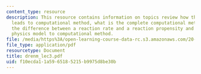 ```yaml
---
content_type: resource
description: This resource contains information on topics review how the physics model
  leads to computational method, what is the complete computational method, what is
  the difference between a reaction rate and a reaction propensity and review from
  physics model to computational method.
file: /media/https%3A/open-learning-course-data-rc.s3.amazonaws.com/20-181-computation-for-biological-engineers-fall-2006/f10ecda11a5965185215b9975d8be30b_drenm_lec3.pdf
file_type: application/pdf
resourcetype: Document
title: drenm_lec3.pdf
uid: f10ecda1-1a59-6518-5215-b9975d8be30b
---
```


